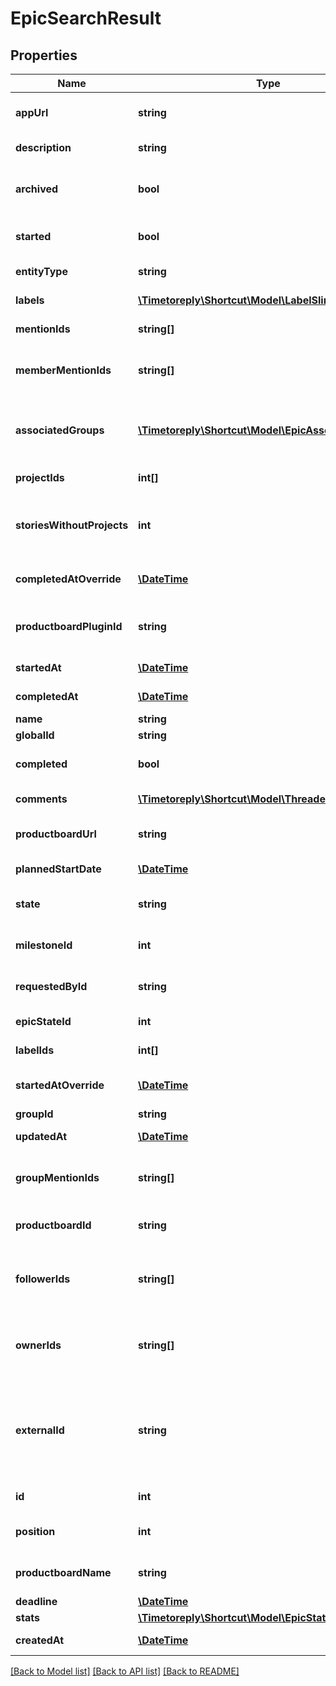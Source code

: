 # EpicSearchResult

## Properties
Name | Type | Description | Notes
------------ | ------------- | ------------- | -------------
**appUrl** | **string** | The Shortcut application url for the Epic. | 
**description** | **string** | The Epic&#x27;s description. | [optional] 
**archived** | **bool** | True/false boolean that indicates whether the Epic is archived or not. | 
**started** | **bool** | A true/false boolean indicating if the Epic has been started. | 
**entityType** | **string** | A string description of this resource. | 
**labels** | [**\Timetoreply\Shortcut\Model\LabelSlim[]**](LabelSlim.md) | An array of Labels attached to the Epic. | 
**mentionIds** | **string[]** | Deprecated: use member_mention_ids. | 
**memberMentionIds** | **string[]** | An array of Member IDs that have been mentioned in the Epic description. | 
**associatedGroups** | [**\Timetoreply\Shortcut\Model\EpicAssociatedGroup[]**](EpicAssociatedGroup.md) | An array containing Group IDs and Group-owned story counts for the Epic&#x27;s associated groups. | 
**projectIds** | **int[]** | The IDs of Projects related to this Epic. | 
**storiesWithoutProjects** | **int** | The number of stories in this epic which are not associated with a project. | 
**completedAtOverride** | [**\DateTime**](\DateTime.md) | A manual override for the time/date the Epic was completed. | 
**productboardPluginId** | **string** | The ID of the associated productboard integration. | 
**startedAt** | [**\DateTime**](\DateTime.md) | The time/date the Epic was started. | 
**completedAt** | [**\DateTime**](\DateTime.md) | The time/date the Epic was completed. | 
**name** | **string** | The name of the Epic. | 
**globalId** | **string** |  | 
**completed** | **bool** | A true/false boolean indicating if the Epic has been completed. | 
**comments** | [**\Timetoreply\Shortcut\Model\ThreadedComment[]**](ThreadedComment.md) | A nested array of threaded comments. | [optional] 
**productboardUrl** | **string** | The URL of the associated productboard feature. | 
**plannedStartDate** | [**\DateTime**](\DateTime.md) | The Epic&#x27;s planned start date. | 
**state** | **string** | &#x60;Deprecated&#x60; The workflow state that the Epic is in. | 
**milestoneId** | **int** | The ID of the Milestone this Epic is related to. | 
**requestedById** | **string** | The ID of the Member that requested the epic. | 
**epicStateId** | **int** | The ID of the Epic State. | 
**labelIds** | **int[]** | An array of Label ids attached to the Epic. | 
**startedAtOverride** | [**\DateTime**](\DateTime.md) | A manual override for the time/date the Epic was started. | 
**groupId** | **string** |  | 
**updatedAt** | [**\DateTime**](\DateTime.md) | The time/date the Epic was updated. | 
**groupMentionIds** | **string[]** | An array of Group IDs that have been mentioned in the Epic description. | 
**productboardId** | **string** | The ID of the associated productboard feature. | 
**followerIds** | **string[]** | An array of UUIDs for any Members you want to add as Followers on this Epic. | 
**ownerIds** | **string[]** | An array of UUIDs for any members you want to add as Owners on this new Epic. | 
**externalId** | **string** | This field can be set to another unique ID. In the case that the Epic has been imported from another tool, the ID in the other tool can be indicated here. | 
**id** | **int** | The unique ID of the Epic. | 
**position** | **int** | The Epic&#x27;s relative position in the Epic workflow state. | 
**productboardName** | **string** | The name of the associated productboard feature. | 
**deadline** | [**\DateTime**](\DateTime.md) | The Epic&#x27;s deadline. | 
**stats** | [**\Timetoreply\Shortcut\Model\EpicStats**](EpicStats.md) |  | 
**createdAt** | [**\DateTime**](\DateTime.md) | The time/date the Epic was created. | 

[[Back to Model list]](../../README.md#documentation-for-models) [[Back to API list]](../../README.md#documentation-for-api-endpoints) [[Back to README]](../../README.md)

